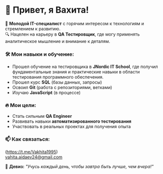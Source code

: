 # 👋 Привет, я Вахита!  

🚀 **Молодой IT-специалист** с горячим интересом к технологиям и стремлением к развитию.  
🔍 Нацелен на карьеру в **QA Тестировщик**, где могу применять аналитическое мышление и внимание к деталям.  

### 🛠️ Мои навыки и обучение:  
- Прошел обучение на тестировщика в **JNordic IT School**, где получил фундаментальные знания и практические навыки в области тестирования программного обеспечения.
- Прошел курс **SQL** (базы данных, запросы)  
- Освоил **Git** (работа с репозиториями, ветками) 
- Изучаю **JavaScript** (в процессе)  

### 🔥 Мои цели:  
- Стать сильным **QA Engineer**  
- Развивать навыки **автоматизированного тестирования**  
- Участвовать в реальных проектах для получения опыта  

### 📫 Как связаться:  
(https://t.me/Vakhita1995)  
vahita.aidaev24@gmail.com  

📌 **Девиз:** *"Учусь каждый день, чтобы завтра быть лучше, чем вчера!"*  
